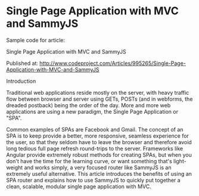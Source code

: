 # Single Page Application with MVC and SammyJS

Sample code for article:

Single Page Application with MVC and SammyJS

Published at: http://www.codeproject.com/Articles/995265/Single-Page-Application-with-MVC-and-SammyJS

Introduction

Traditional web applications reside mostly on the server, with heavy traffic flow between browser and server using GETs, POSTs (and in webforms, the dreaded postback) being the order of the day. More and more web applications are using a new paradigm, the Single Page Application or "SPA".

Common examples of SPAs are Facebook and Gmail. The concept of an SPA is to keep provide a better, more responsive, seamless experience for the user, so that they seldom have to leave the browser and therefore avoid long tedious full page refresh round-trips to the server. Frameworks like Angular provide extremely robust methods for creating SPAs, but when you don't have the time for the learning curve, or want something that's light-weight and works simply, a very focused router like SammyJS is an extremely useful alternative. This article introduces the benefits of using an SPA router and explains how to use SammyJS to quickly put together a clean, scalable, modular single page application with MVC.